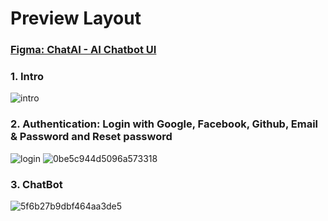 
# Preview Layout
### <a href="https://www.figma.com/design/5sU9Kluch3umYzWnQNZ6KH/ChatAI--Ai-Chatbot-UI-(Community)?node-id=0-1&p=f&t=PpGilhSGFCJk0zHa-0" target="_blank">Figma: ChatAI - AI Chatbot UI</a>
### 1. Intro

![intro](https://github.com/user-attachments/assets/b2d21c99-2d13-4987-bb80-7e93d823dda3)

### 2. Authentication: Login with Google, Facebook, Github, Email & Password and Reset password

![login](https://github.com/user-attachments/assets/09c42807-a2ce-4aa5-a3f3-3935b6c13154)
![0be5c944d5096a573318](https://github.com/user-attachments/assets/b5b4f111-2f56-4a8d-9c8a-349c2cffb583)

### 3. ChatBot 

![5f6b27b9dbf464aa3de5](https://github.com/user-attachments/assets/fb560a38-4560-4128-b84b-144b8335037a)
























